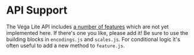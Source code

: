 # API Support

The Vega Lite API includes [a number of features](https://vega.github.io/vega-lite/) which are not yet implemented here. If there's one you like, please add it! Be sure to use the building blocks in `encodings.js` and `scales.js`. For conditional logic it's often useful to add a new method to `feature.js`.